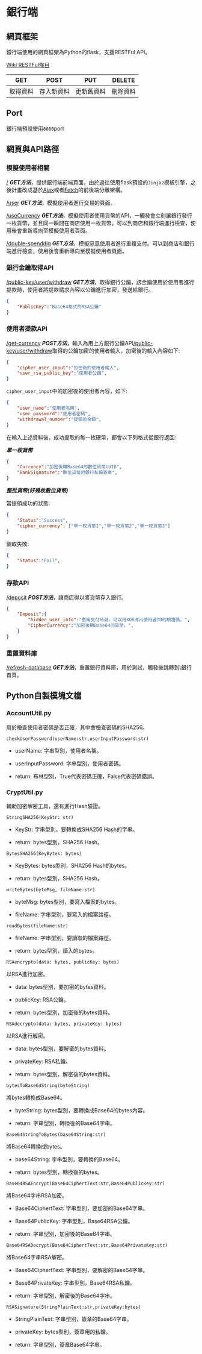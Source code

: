 # 銀行端

## 網頁框架

銀行端使用的網頁框架為Python的flask，支援RESTFul API。

[Wiki RESTFul條目](https://zh.wikipedia.org/wiki/%E8%A1%A8%E7%8E%B0%E5%B1%82%E7%8A%B6%E6%80%81%E8%BD%AC%E6%8D%A2)

| GET | POST | PUT | DELETE |
|-----|------|-----|--------|
| 取得資料 | 存入新資料 | 更新舊資料 | 刪除資料 |

## Port

銀行端預設使用`8080`port

## 網頁與API路徑

### 模擬使用者相關

[/](http://127.0.0.1:8080/) ***GET方法***，提供銀行端前端頁面，由於過往使用flask預設的`Jinja2`模板引擎，之後計畫改成基於[Ajax](https://developer.mozilla.org/zh-TW/docs/Web/Guide/AJAX)或者[Fetch](https://developer.mozilla.org/zh-TW/docs/Web/API/Fetch_API)的前後端分離架構。

[/user](http://127.0.0.1:8080/user) ***GET方法***，模擬使用者進行交易的頁面。

[/useCurrency](http://127.0.0.1:8080/useCurrency) ***GET方法***，模擬使用者使用貨幣的API，一觸發會立刻讓銀行發行一枚貨幣，並且同一瞬間在商店使用一枚貨幣。可以到商店和銀行端進行檢查，使用後會重新導向至模擬使用者頁面。

[/double-spenddig](http://127.0.0.1:8080/double-spenddig) ***GET方法***，模擬惡意使用者進行重複支付。可以到商店和銀行端進行檢查，使用後會重新導向至模擬使用者頁面。

### 銀行金鑰取得API

[/public-key/user/withdraw](http://127.0.0.1:8080/public-key/user/withdraw) ***GET方法***，取得銀行公鑰，該金鑰使用於使用者進行提款時，使用者將提款請求內容以公鑰進行加密，發送給銀行。

```json
{
    "PublicKey":"Base64格式的RSA公鑰"
}
```

### 使用者提款API

[/get-currency](http://127.0.0.1:8080/get-currency) ***POST方法***，輸入為用上方銀行公鑰API[/public-key/user/withdraw](http://127.0.0.1:8080/public-key/user/withdraw)取得的公鑰加密的使用者輸入，加密後的輸入內容如下:

```json
{
    "cipher_user_input":"加密後的使用者輸入",
    "user_rsa_public_key":"使用者公鑰",
}
```

`cipher_user_input`中的加密後的使用者內容，如下:

```json
{
    "user_name":"使用者名稱",
    "user_password":"使用者密碼",
    "withdrawal_number":"提領的金額",
}
```

在輸入上述資料後，成功提取的每一枚硬幣，都會以下列格式從銀行返回:

***單一枚貨幣***

```json
{
    "Currency":"加密後轉Base64的數位貨幣UUID",
    "BankSignature":"數位貨幣的銀行私鑰簽章",
}
```

***整批貨幣(好幾枚數位貨幣)***

當提領成功的狀態:

```json
{
    "Status":"Success",
    "cipher_currency": ["單一枚貨幣1","單一枚貨幣2","單一枚貨幣3"]     
}
```

領取失敗:

```json
{
    "Status":"Fail",
}
```

### 存款API

[/deposit](http://127.0.0.1:8080/deposit) ***POST方法***，讓商店得以將貨幣存入銀行。

```json
{
    "Deposit":{
        "hidden_user_info":"重複支付時就，可以用XOR導出使用者ID的驗證碼。",
        "CipherCurrency":"加密後轉Base64的貨幣。",
    }
}
```

### 重置資料庫

[/refresh-database](http://127.0.0.1:8080/refresh-database) ***GET方法***，重置銀行資料庫，用於測試，觸發後跳轉到\銀行首頁。

## Python自製模塊文檔

### AccountUtil.py

用於檢查使用者密碼是否正確，其中會檢查密碼的SHA256。

`checkUserPassword(userName:str,userInputPassword:str)`

* userName: 字串型別，使用者名稱。

* userInputPassword: 字串型別，使用者密碼。

* return: 布林型別，True代表密碼正確，False代表密碼錯誤。

### CryptUtil.py

輔助加密解密工具，還有進行Hash驗證。

`StringSHA256(KeyStr: str)`

* KeyStr: 字串型別，要轉換成SHA256 Hash的字串。

* return: bytes型別，SHA256 Hash。

`BytesSHA256(KeyBytes: bytes)`

* KeyBytes: bytes型別，SHA256 Hash的bytes。

* return: bytes型別，SHA256 Hash。

`writeBytes(byteMsg, fileName:str)`

* byteMsg: bytes型別，要寫入檔案的bytes。

* fileName: 字串型別，要寫入的檔案路徑。

`readBytes(fileName:str)`

* fileName: 字串型別，要讀取的檔案路徑。

* return: bytes型別，讀入的bytes。

`RSAencrypto(data: bytes, publicKey: bytes)`

以RSA進行加密。

* data: bytes型別，要加密的bytes資料。

* publicKey: RSA公鑰。

* return: bytes型別，加密後的bytes資料。

`RSAdecrypto(data: bytes, privateKey: bytes)`

以RSA進行解密。

* data: bytes型別，要解密的bytes資料。

* privateKey: RSA私鑰。

* return: bytes型別，解密後的bytes資料。

`bytesToBase64String(byteString)`

將bytes轉換成Base64。

* byteString: bytes型別，要轉換成Base64的bytes內容。

* return: 字串型別，轉換後的Base64字串。

`Base64StringToBytes(base64String:str)`

將Base64轉換成bytes。

* base64String: 字串型別，要轉換的Base64。

* return: bytes型別，轉換後的bytes。

`Base64RSAEncrypt(Base64CiphertText:str,Base64PublicKey:str)`

將Base64字串RSA加密。

* Base64CiphertText: 字串型別，要加密的Base64字串。

* Base64PublicKey: 字串型別，Base64RSA公鑰。

* return: 字串型別，加密後的Base64字串。

`Base64RSADecrypt(Base64CiphertText:str,Base64PrivateKey:str)`

將Base64字串RSA解密。

* Base64CiphertText: 字串型別，要解密的Base64字串。

* Base64PrivateKey: 字串型別，Base64RSA私鑰。

* return: 字串型別，解密後的Base64字串。

`RSASignature(StringPlainText:str,privateKey:bytes)`

* StringPlainText: 字串型別，簽章的Base64字串。

* privateKey: bytes型別，簽章用的私鑰。

* return: 字串型別，簽章Base64字串。